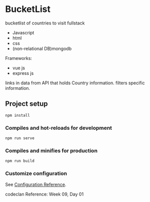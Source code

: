 # BucketList
bucketlist of countries to visit fullstack

- Javascript
- html
- css
- (non-relational DB)mongodb

Frameworks:
- vue js
- express js

links in data from API that holds Country information.
filters specific information.


## Project setup
```
npm install
```

### Compiles and hot-reloads for development
```
npm run serve
```

### Compiles and minifies for production
```
npm run build
```

### Customize configuration
See [Configuration Reference](https://cli.vuejs.org/config/).

codeclan Reference: Week 09, Day 01

